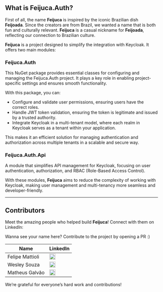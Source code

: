 ## What is **Feijuca.Auth**?

First of all, the name **Feijuca** is inspired by the iconic Brazilian dish **Feijoada**. Since the creators are from Brazil, we wanted a name that is both fun and culturally relevant. **Feijuca** is a casual nickname for **Feijoada**, reflecting our connection to Brazilian culture.

**Feijuca** is a project designed to simplify the integration with Keycloak. It offers two main modules:

### **Feijuca.Auth**

This NuGet package provides essential classes for configuring and managing the Feijuca.Auth project. It plays a key role in enabling project-specific settings and ensures smooth functionality.

With this package, you can:

- Configure and validate user permissions, ensuring users have the correct roles.
- Handle JWT token validation, ensuring the token is legitimate and issued by a trusted authority.
- Integrate Keycloak in a multi-tenant model, where each realm in Keycloak serves as a tenant within your application.

This makes it an efficient solution for managing authentication and authorization across multiple tenants in a scalable and secure way.

### **Feijuca.Auth.Api**

A module that simplifies API management for Keycloak, focusing on user authentication, authorization, and RBAC (Role-Based Access Control).

With these modules, **Feijuca** aims to reduce the complexity of working with Keycloak, making user management and multi-tenancy more seamless and developer-friendly.

---

## Contributors

Meet the amazing people who helped build **Feijuca**! Connect with them on LinkedIn:

Wanna see your name here? Contribute to the project by opening a PR :)

| **Name**                 | **LinkedIn**                                                              |
|--------------------------|---------------------------------------------------------------------------|
| Felipe Mattioli           | <a href="https://www.linkedin.com/in/felipemattioli/" target="_blank"><img src="https://cdn-icons-png.flaticon.com/512/174/174857.png" width="20"/> </a> |
| Wesley Souza              | <a href="https://www.linkedin.com/in/weslleyms/" target="_blank"><img src="https://cdn-icons-png.flaticon.com/512/174/174857.png" width="20"/> </a>  |
| Matheus Galvão            | <a href="https://www.linkedin.com/in/matheu-sandregalvaodasilva/" target="_blank"><img src="https://cdn-icons-png.flaticon.com/512/174/174857.png" width="20"/> </a> |

We’re grateful for everyone’s hard work and contributions!

